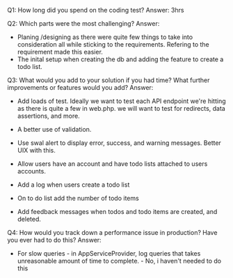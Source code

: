Q1: How long did you spend on the coding test?
Answer: 3hrs

Q2: Which parts were the most challenging?
Answer:
 - Planing /designing as there were quite few things to take into consideration all while sticking to the requirements. Refering to the requirement made this easier.
 - The inital setup when creating the db and adding the feature to create a todo list. 

Q3: What would you add to your solution if you had time? What further improvements or features would you add?
Answer:
 - Add loads of test. Ideally we want to test each API endpoint we're hitting as there is quite a few in web.php. we will want to test for redirects, data assertions, and more.

 - A better use of validation.
 - Use swal alert to display error, success, and warning messages. Better UIX with this. 
 - Allow users have an account and have todo lists attached to users accounts.
 - Add a log when users create a todo list
 - On to do list add the number of todo items
 - Add feedback messages when todos and todo items are created, and deleted.

Q4: How would you track down a performance issue in production? Have you ever had to do this?
Answer:
- For slow queries - in AppServiceProvider, log queries that takes unreasonable amount of time to complete. - No, i haven't needed to do this
